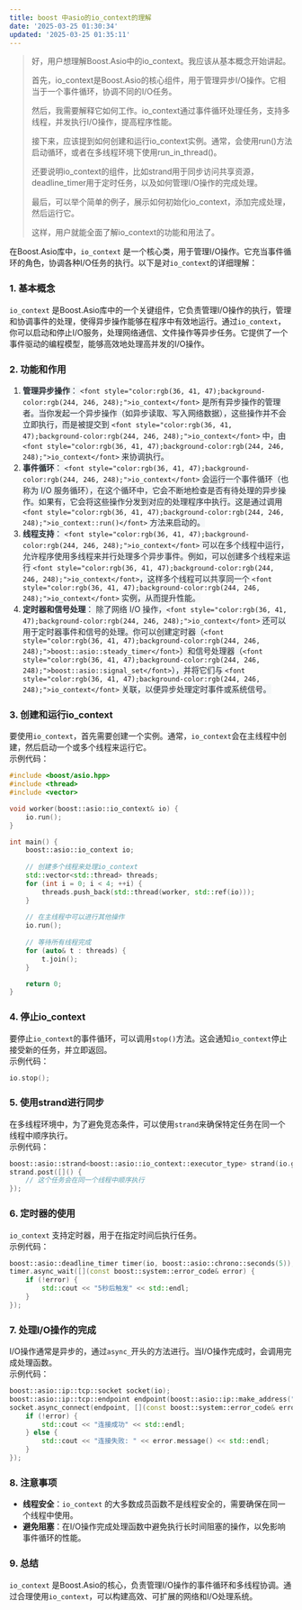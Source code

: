 ```yaml
---
title: boost 中asio的io_context的理解
date: '2025-03-25 01:30:34'
updated: '2025-03-25 01:35:11'
---
```

> 好，用户想理解Boost.Asio中的io_context。我应该从基本概念开始讲起。
>
> 首先，io_context是Boost.Asio的核心组件，用于管理异步I/O操作。它相当于一个事件循环，协调不同的I/O任务。
>
> 然后，我需要解释它如何工作。io_context通过事件循环处理任务，支持多线程，并发执行I/O操作，提高程序性能。
>
> 接下来，应该提到如何创建和运行io_context实例。通常，会使用run()方法启动循环，或者在多线程环境下使用run_in_thread()。
>
> 还要说明io_context的组件，比如strand用于同步访问共享资源，deadline_timer用于定时任务，以及如何管理I/O操作的完成处理。
>
> 最后，可以举个简单的例子，展示如何初始化io_context，添加完成处理，然后运行它。
>
> 这样，用户就能全面了解io_context的功能和用法了。
>

在Boost.Asio库中，`io_context` 是一个核心类，用于管理I/O操作。它充当事件循环的角色，协调各种I/O任务的执行。以下是对`io_context`的详细理解：

### 1. **基本概念**
`io_context` 是Boost.Asio库中的一个关键组件，它负责管理I/O操作的执行，管理和协调事件的处理，使得异步操作能够在程序中有效地运行。通过`io_context`，你可以启动和停止I/O服务，处理网络通信、文件操作等异步任务。它提供了一个事件驱动的编程模型，能够高效地处理高并发的I/O操作。

### 2. **功能和作用**
1. **<font style="color:rgb(36, 41, 47);background-color:rgb(244, 246, 248);">管理异步操作</font>**<font style="color:rgb(36, 41, 47);background-color:rgb(244, 246, 248);">： </font>`<font style="color:rgb(36, 41, 47);background-color:rgb(244, 246, 248);">io_context</font>`<font style="color:rgb(36, 41, 47);background-color:rgb(244, 246, 248);"> 是所有异步操作的管理者。当你发起一个异步操作（如异步读取、写入网络数据），这些操作并不会立即执行，而是被提交到 </font>`<font style="color:rgb(36, 41, 47);background-color:rgb(244, 246, 248);">io_context</font>`<font style="color:rgb(36, 41, 47);background-color:rgb(244, 246, 248);"> 中，由 </font>`<font style="color:rgb(36, 41, 47);background-color:rgb(244, 246, 248);">io_context</font>`<font style="color:rgb(36, 41, 47);background-color:rgb(244, 246, 248);"> 来协调执行。</font>
2. **<font style="color:rgb(36, 41, 47);background-color:rgb(244, 246, 248);">事件循环</font>**<font style="color:rgb(36, 41, 47);background-color:rgb(244, 246, 248);">： </font>`<font style="color:rgb(36, 41, 47);background-color:rgb(244, 246, 248);">io_context</font>`<font style="color:rgb(36, 41, 47);background-color:rgb(244, 246, 248);"> 会运行一个事件循环（也称为 I/O 服务循环），在这个循环中，它会不断地检查是否有待处理的异步操作。如果有，它会将这些操作分发到对应的处理程序中执行。这是通过调用 </font>`<font style="color:rgb(36, 41, 47);background-color:rgb(244, 246, 248);">io_context::run()</font>`<font style="color:rgb(36, 41, 47);background-color:rgb(244, 246, 248);"> 方法来启动的。</font>
3. **<font style="color:rgb(36, 41, 47);background-color:rgb(244, 246, 248);">线程支持</font>**<font style="color:rgb(36, 41, 47);background-color:rgb(244, 246, 248);">： </font>`<font style="color:rgb(36, 41, 47);background-color:rgb(244, 246, 248);">io_context</font>`<font style="color:rgb(36, 41, 47);background-color:rgb(244, 246, 248);"> 可以在多个线程中运行，允许程序使用多线程来并行处理多个异步事件。例如，可以创建多个线程来运行 </font>`<font style="color:rgb(36, 41, 47);background-color:rgb(244, 246, 248);">io_context</font>`<font style="color:rgb(36, 41, 47);background-color:rgb(244, 246, 248);">，这样多个线程可以共享同一个 </font>`<font style="color:rgb(36, 41, 47);background-color:rgb(244, 246, 248);">io_context</font>`<font style="color:rgb(36, 41, 47);background-color:rgb(244, 246, 248);"> 实例，从而提升性能。</font>
4. **<font style="color:rgb(36, 41, 47);background-color:rgb(244, 246, 248);">定时器和信号处理</font>**<font style="color:rgb(36, 41, 47);background-color:rgb(244, 246, 248);">： 除了网络 I/O 操作，</font>`<font style="color:rgb(36, 41, 47);background-color:rgb(244, 246, 248);">io_context</font>`<font style="color:rgb(36, 41, 47);background-color:rgb(244, 246, 248);"> 还可以用于定时器事件和信号的处理。你可以创建定时器（</font>`<font style="color:rgb(36, 41, 47);background-color:rgb(244, 246, 248);">boost::asio::steady_timer</font>`<font style="color:rgb(36, 41, 47);background-color:rgb(244, 246, 248);">）和信号处理器（</font>`<font style="color:rgb(36, 41, 47);background-color:rgb(244, 246, 248);">boost::asio::signal_set</font>`<font style="color:rgb(36, 41, 47);background-color:rgb(244, 246, 248);">），并将它们与 </font>`<font style="color:rgb(36, 41, 47);background-color:rgb(244, 246, 248);">io_context</font>`<font style="color:rgb(36, 41, 47);background-color:rgb(244, 246, 248);"> 关联，以便异步处理定时事件或系统信号。</font>

### 3. **创建和运行io_context**
要使用`io_context`，首先需要创建一个实例。通常，`io_context`会在主线程中创建，然后启动一个或多个线程来运行它。  
示例代码：

```cpp
#include <boost/asio.hpp>
#include <thread>
#include <vector>

void worker(boost::asio::io_context& io) {
    io.run();
}

int main() {
    boost::asio::io_context io;
    
    // 创建多个线程来处理io_context
    std::vector<std::thread> threads;
    for (int i = 0; i < 4; ++i) {
        threads.push_back(std::thread(worker, std::ref(io)));
    }
    
    // 在主线程中可以进行其他操作
    io.run();
    
    // 等待所有线程完成
    for (auto& t : threads) {
        t.join();
    }

    return 0;
}
```

### 4. **停止io_context**
要停止`io_context`的事件循环，可以调用`stop()`方法。这会通知`io_context`停止接受新的任务，并立即返回。  
示例代码：

```cpp
io.stop();
```

### 5. **使用strand进行同步**
在多线程环境中，为了避免竞态条件，可以使用`strand`来确保特定任务在同一个线程中顺序执行。  
示例代码：

```cpp
boost::asio::strand<boost::asio::io_context::executor_type> strand(io.get_executor());
strand.post([]() {
    // 这个任务会在同一个线程中顺序执行
});
```

### 6. **定时器的使用**
`io_context` 支持定时器，用于在指定时间后执行任务。  
示例代码：

```cpp
boost::asio::deadline_timer timer(io, boost::asio::chrono::seconds(5));
timer.async_wait([](const boost::system::error_code& error) {
    if (!error) {
        std::cout << "5秒后触发" << std::endl;
    }
});
```

### 7. **处理I/O操作的完成**
I/O操作通常是异步的，通过`async_`开头的方法进行。当I/O操作完成时，会调用完成处理函数。  
示例代码：

```cpp
boost::asio::ip::tcp::socket socket(io);
boost::asio::ip::tcp::endpoint endpoint(boost::asio::ip::make_address("127.0.0.1"), 8080);
socket.async_connect(endpoint, [](const boost::system::error_code& error) {
    if (!error) {
        std::cout << "连接成功" << std::endl;
    } else {
        std::cout << "连接失败: " << error.message() << std::endl;
    }
});
```

### 8. **注意事项**
+ **线程安全**：`io_context` 的大多数成员函数不是线程安全的，需要确保在同一个线程中使用。
+ **避免阻塞**：在I/O操作完成处理函数中避免执行长时间阻塞的操作，以免影响事件循环的性能。

### 9. **总结**
`io_context` 是Boost.Asio的核心，负责管理I/O操作的事件循环和多线程协调。通过合理使用`io_context`，可以构建高效、可扩展的网络和I/O处理系统。

